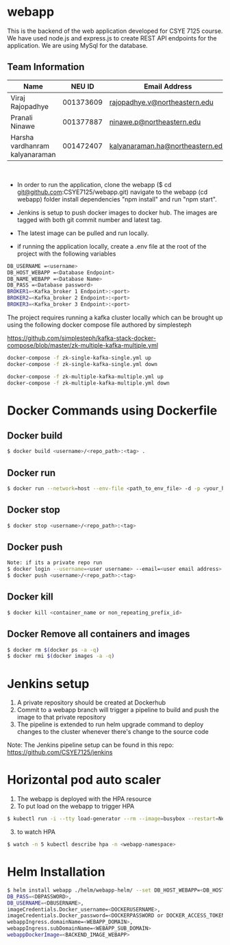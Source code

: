 # webapp

This is the backend of the web application developed for CSYE 7125 course. We have used node.js and express.js to create REST API endpoints for the application. We are using MySql for the database.

## Team Information

| Name                           | NEU ID    | Email Address                    |
| ------------------------------ | --------- | -------------------------------- |
| Viraj Rajopadhye               | 001373609 | rajopadhye.v@northeastern.edu    |
| Pranali Ninawe                 | 001377887 | ninawe.p@northeastern.edu        |
| Harsha vardhanram kalyanaraman | 001472407 | kalyanaraman.ha@northeastern.edu |

<br />

* In order to run the application, clone the webapp ($ cd git@github.com:CSYE7125/webapp.git) navigate to the webapp (cd webapp) folder install dependencies "npm install" and run "npm start".

* Jenkins is setup to push docker images to docker hub. The images are tagged with both git commit number and latest tag.

* The latest image can be pulled and run locally.

* if running the application locally, create a .env file at the root of the project with the following variables

```bash
DB_USERNAME =<username>
DB_HOST_WEBAPP =<Database Endpoint>
DB_NAME_WEBAPP =<Database Name>
DB_PASS =<Database password>
BROKER1=<Kafka_broker 1 Endpoint>:<port>
BROKER2=<Kafka_broker 2 Endpoint>:<port>
BROKER3=<Kafka_broker 3 Endpoint>:<port>
```
The project requires running a kafka cluster locally which can be brought up using the following docker compose file authored by simplesteph


https://github.com/simplesteph/kafka-stack-docker-compose/blob/master/zk-multiple-kafka-multiple.yml

```bash
docker-compose -f zk-single-kafka-single.yml up
docker-compose -f zk-single-kafka-single.yml down

docker-compose -f zk-multiple-kafka-multiple.yml up
docker-compose -f zk-multiple-kafka-multiple.yml down
```

# Docker Commands using Dockerfile

## Docker build
```bash
$ docker build <username>/<repo_path>:<tag> .
```
## Docker run
```bash
$ docker run --network=host --env-file <path_to_env_file> -d -p <your_host_port>:<container_app_port> <username>/<repo_path>:<tag> 
```
## Docker stop
```bash
$ docker stop <username>/<repo_path>:<tag> 
```
## Docker push
```bash
Note: if its a private repo run 
$ docker login --username=<user username> --email=<user email address>
$ docker push <username>/<repo_path>:<tag>
```
## Docker kill
```bash
$ docker kill <container_name or non_repeating_prefix_id>
```
## Docker Remove all containers and images
```bash
$ docker rm $(docker ps -a -q)
$ docker rmi $(docker images -a -q)
```

# Jenkins setup

1. A private repository should be created at Dockerhub
2. Commit to a webapp branch will trigger a pipeline to build and push the image to that private repository
3. The pipeline is extended to run helm upgrade command to deploy changes to the cluster whenever there's change to the source code

Note: The Jenkins pipeline setup can be found in this repo: https://github.com/CSYE7125/jenkins

# Horizontal pod auto scaler

1. The webapp is deployed with the HPA resource
2. To put load on the webapp to trigger HPA
```bash
$ kubectl run -i --tty load-generator --rm --image=busybox --restart=Never -n <webapp-namespace> -- /bin/sh -c "while sleep 0.01; do wget -q -O- http://<webapp-service>/health; done"
```
3. to watch HPA
```bash
$ watch -n 5 kubectl describe hpa -n <webapp-namespace> 
```

# Helm Installation

```bash
$ helm install webapp ./helm/webapp-helm/ --set DB_HOST_WEBAPP=<DB_HOST_WEBAPP>,
DB_PASS=<DBPASSWORD>,
DB_USERNAME=<DBUSERNAME>,   
imageCredentials.Docker_username=<DOCKERUSERNAME>,
imageCredentials.Docker_password=<DOCKERPASSWORD or DOCKER_ACCESS_TOKEN>,
webappIngress.domainName=<WEBAPP_DOMAIN>,
webappIngress.subDomainName=<WEBAPP_SUB_DOMAIN>
webappDockerImage=<BACKEND_IMAGE_WEBAPP>
```

